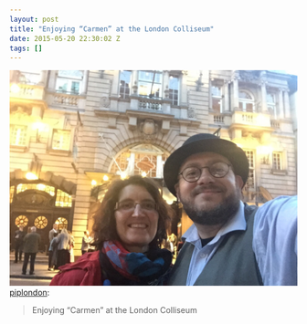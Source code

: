 ```yaml
---
layout: post
title: "Enjoying “Carmen” at the London Colliseum"
date: 2015-05-20 22:30:02 Z
tags: []
---
```

![](/media/2015/05/119474911369.jpg)
[piplondon](http://pipobscure.uk/post/119464174077/enjoying-carmen-at-the-london-colliseum):

> Enjoying “Carmen” at the London Colliseum
